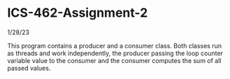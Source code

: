 # ICS-462-Assignment-2
1/28/23

This program contains a producer and a consumer class. Both classes run as threads and work independently,
the producer passing the loop counter variable value to the consumer and the consumer computes the sum of all passed values.
